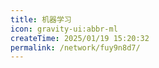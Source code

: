 ```yaml
---
title: 机器学习
icon: gravity-ui:abbr-ml
createTime: 2025/01/19 15:20:32
permalink: /network/fuy9n8d7/
---
```

